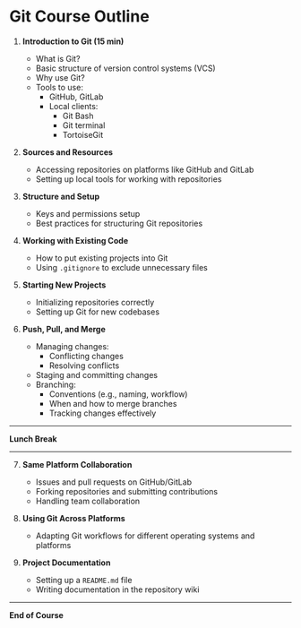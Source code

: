 # Git Course Outline

1. **Introduction to Git (15 min)**
   - What is Git?
   - Basic structure of version control systems (VCS)
   - Why use Git?
   - Tools to use:
     - GitHub, GitLab
     - Local clients:
       - Git Bash
       - Git terminal
       - TortoiseGit

2. **Sources and Resources**
   - Accessing repositories on platforms like GitHub and GitLab
   - Setting up local tools for working with repositories

3. **Structure and Setup**
   - Keys and permissions setup
   - Best practices for structuring Git repositories

4. **Working with Existing Code**
   - How to put existing projects into Git
   - Using `.gitignore` to exclude unnecessary files

5. **Starting New Projects**
   - Initializing repositories correctly
   - Setting up Git for new codebases

6. **Push, Pull, and Merge**
   - Managing changes:
     - Conflicting changes
     - Resolving conflicts
   - Staging and committing changes
   - Branching:
     - Conventions (e.g., naming, workflow)
     - When and how to merge branches
     - Tracking changes effectively

---

**Lunch Break**

---

7. **Same Platform Collaboration**
   - Issues and pull requests on GitHub/GitLab
   - Forking repositories and submitting contributions
   - Handling team collaboration

8. **Using Git Across Platforms**
   - Adapting Git workflows for different operating systems and platforms

9. **Project Documentation**
   - Setting up a `README.md` file
   - Writing documentation in the repository wiki

---

**End of Course**
